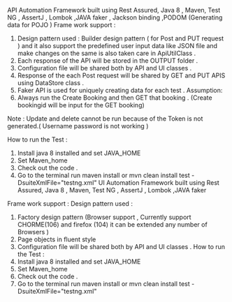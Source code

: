 API Automation Framework built using Rest Assured, Java 8 , Maven, Test NG , AssertJ , Lombok ,JAVA faker , Jackson binding ,PODOM (Generating data for POJO )
Frame work support :
1.	Design pattern used : Builder design pattern ( for Post and PUT request ) and it also support the predefined user input data like JSON file and make changes on the same is also taken care in ApiUtilClass .
2.	Each response of the API will be stored in the OUTPUT folder .
3.	Configuration file will be shared both by API and UI classes .
4.	Response of the each Post request will be shared by GET and PUT APIS using DataStore class .
5.	Faker API is used for uniquely creating data for each test . Assumption:
6.	Always run the Create Booking and then GET that booking . (Create bookingid will be input for the GET booking)


Note : Update and delete cannot be run because of the Token is not generated.( Username password is not working )


How to run the Test :
1.	Install java 8 installed and set JAVA_HOME
2.	Set Maven_home
3.	Check out the code .
4.	Go to the terminal run maven install or mvn clean install test -DsuiteXmlFile="testng.xml"
UI Automation Framework built using Rest Assured, Java 8 , Maven, Test NG , AssertJ , Lombok ,JAVA faker


Frame work support : Design pattern used :
1.	Factory design pattern (Browser support , Currently support CHORME(106) and firefox (104) it can be extended any number of Browsers )
2.	Page objects in fluent style
3.	Configuration file will be shared both by API and UI classes . How to run the Test :
4.	Install java 8 installed and set JAVA_HOME
5.	Set Maven_home
6.	Check out the code .
7.	Go to the terminal run maven install or mvn clean install test -DsuiteXmlFile="testng.xml"
